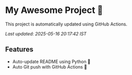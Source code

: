 # My Awesome Project 🚀

This project is automatically updated using GitHub Actions.

_Last updated: 2025-05-16 20:17:42 IST_

## Features
- Auto-update README using Python 🐍
- Auto Git push with GitHub Actions 🤖
